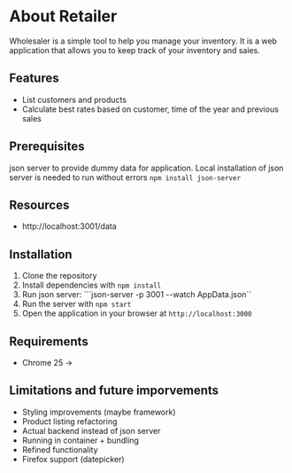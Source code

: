 # About Retailer
Wholesaler is a simple tool to help you manage your inventory. It is a web application that allows you to keep track of your inventory and sales.

## Features
* List customers and products
* Calculate best rates based on customer, time of the year and previous sales

## Prerequisites
json server to provide dummy data for application. Local installation of json server is needed to run without errors
```npm install json-server```

## Resources
* http://localhost:3001/data

## Installation
1. Clone the repository
2. Install dependencies with `npm install`
3. Run json server: ```json-server -p 3001 --watch AppData.json``
3. Run the server with `npm start`
4. Open the application in your browser at `http://localhost:3000`

## Requirements
* Chrome 25 ->

## Limitations and future imporvements
* Styling improvements (maybe framework)
* Product listing refactoring
* Actual backend instead of json server
* Running in container + bundling
* Refined functionality
* Firefox support (datepicker)